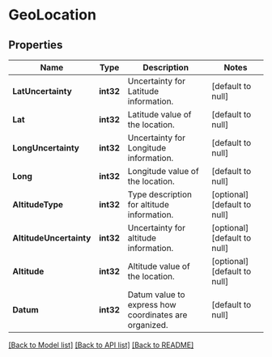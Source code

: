 # GeoLocation

## Properties
Name | Type | Description | Notes
------------ | ------------- | ------------- | -------------
**LatUncertainty** | **int32** | Uncertainty for Latitude information. | [default to null]
**Lat** | **int32** | Latitude value of the location. | [default to null]
**LongUncertainty** | **int32** | Uncertainty for Longitude information. | [default to null]
**Long** | **int32** | Longitude value of the location. | [default to null]
**AltitudeType** | **int32** | Type description for altitude information. | [optional] [default to null]
**AltitudeUncertainty** | **int32** | Uncertainty for altitude information. | [optional] [default to null]
**Altitude** | **int32** | Altitude value of the location. | [optional] [default to null]
**Datum** | **int32** | Datum value to express how coordinates are organized. | [default to null]

[[Back to Model list]](../README.md#documentation-for-models) [[Back to API list]](../README.md#documentation-for-api-endpoints) [[Back to README]](../README.md)


